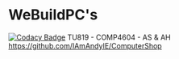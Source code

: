 # WeBuildPC's
[![Codacy Badge](https://app.codacy.com/project/badge/Grade/cbe1aa9fefdc4ec984ba34dd535e01c0)](https://www.codacy.com?utm_source=github.com&amp;utm_medium=referral&amp;utm_content=IAmAndyIE/ComputerShop&amp;utm_campaign=Badge_Grade)
TU819 - COMP4604 - AS &amp; AH
https://github.com/IAmAndyIE/ComputerShop
